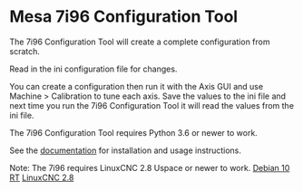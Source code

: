 # Mesa 7i96 Configuration Tool

The 7i96 Configuration Tool will create a complete configuration from scratch.

Read in the ini configuration file for changes.

You can create a configuration then run it with the Axis GUI and use
Machine > Calibration to tune each axis. Save the values to the ini file and
next time you run the 7i96 Configuration Tool it will read the values from the
ini file.

The 7i96 Configuration Tool requires Python 3.6 or newer to work.

See the [documentation](https://gnipsel.com/mesa/index.html) for installation and
usage instructions.

Note: The 7i96 requires LinuxCNC 2.8 Uspace or newer to work.
[Debian 10 RT](https://gnipsel.com/linuxcnc/uspace/debian10-rt.html)
[LinuxCNC 2.8](https://gnipsel.com/linuxcnc/uspace/debian10-emc.html)
